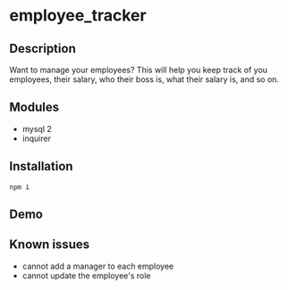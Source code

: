 # employee_tracker





## Description
Want to manage your employees? This will help you keep track of you employees, their salary, who their boss is, what their salary is, and so on.
## Modules

* mysql 2
* inquirer


## Installation

```
npm i 
```


## Demo






## Known issues

* cannot add a manager to each employee
* cannot update the employee's role